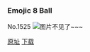 ### Emojic 8 Ball
No.1525
![图片不见了~~~](https://imgs.xkcd.com/comics/emojic_8_ball.png)

[原址](https://xkcd.com//1525) [下载](https://imgs.xkcd.com/comics/emojic_8_ball.png)

